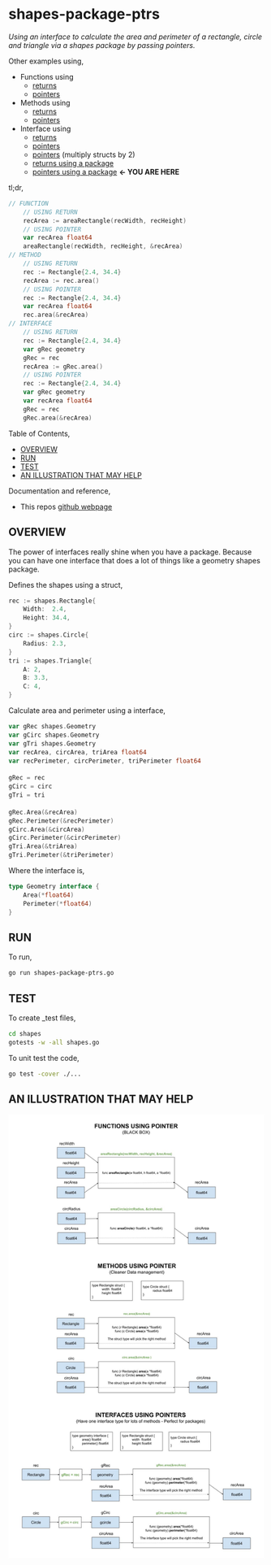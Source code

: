 # shapes-package-ptrs

_Using an interface to calculate the area and perimeter of a rectangle,
circle and triangle via a shapes package
by passing pointers._

Other examples using,

* Functions using
  * [returns](https://github.com/JeffDeCola/my-go-examples/tree/master/basic-syntax/functions/area-shapes-functions)
  * [pointers](https://github.com/JeffDeCola/my-go-examples/tree/master/basic-syntax/functions/area-shapes-functions-ptrs)
* Methods using
  * [returns](https://github.com/JeffDeCola/my-go-examples/tree/master/basic-syntax/methods/area-shapes-methods)
  * [pointers](https://github.com/JeffDeCola/my-go-examples/tree/master/basic-syntax/methods/area-shapes-methods-ptrs)
* Interface using
  * [returns](https://github.com/JeffDeCola/my-go-examples/tree/master/basic-syntax/interfaces/area-shapes-interfaces)
  * [pointers](https://github.com/JeffDeCola/my-go-examples/tree/master/basic-syntax/interfaces/area-shapes-interfaces-ptrs)
  * [pointers](https://github.com/JeffDeCola/my-go-examples/tree/master/basic-syntax/interfaces/area-shapes-interfaces-ptrs-x2)
    (multiply structs by 2)
  * [returns using a package](https://github.com/JeffDeCola/my-go-examples/tree/master/basic-syntax/interfaces/shapes-package)
  * [pointers using a package](https://github.com/JeffDeCola/my-go-examples/tree/master/basic-syntax/interfaces/shapes-package-ptrs)
    **<- YOU ARE HERE**

tl;dr,

```go
// FUNCTION
    // USING RETURN
    recArea := areaRectangle(recWidth, recHeight)
    // USING POINTER
    var recArea float64
    areaRectangle(recWidth, recHeight, &recArea)
// METHOD
    // USING RETURN
    rec := Rectangle{2.4, 34.4}
    recArea := rec.area()
    // USING POINTER
    rec := Rectangle{2.4, 34.4}
    var recArea float64
    rec.area(&recArea)
// INTERFACE
    // USING RETURN
    rec := Rectangle{2.4, 34.4}
    var gRec geometry
    gRec = rec
    recArea := gRec.area()
    // USING POINTER
    rec := Rectangle{2.4, 34.4}
    var gRec geometry
    var recArea float64
    gRec = rec
    gRec.area(&recArea)
```

Table of Contents,

* [OVERVIEW](https://github.com/JeffDeCola/my-go-examples/tree/master/basic-syntax/interfaces/shapes-package-ptrs#overview)
* [RUN](https://github.com/JeffDeCola/my-go-examples/tree/master/basic-syntax/interfaces/shapes-package-ptrs#run)
* [TEST](https://github.com/JeffDeCola/my-go-examples/tree/master/basic-syntax/interfaces/shapes-package-ptrs#test)
* [AN ILLUSTRATION THAT MAY HELP](https://github.com/JeffDeCola/my-go-examples/tree/master/basic-syntax/interfaces/shapes-package-ptrs#an-illustration-that-may-help)

Documentation and reference,

* This repos [github webpage](https://jeffdecola.github.io/my-go-examples/)

## OVERVIEW

The power of interfaces really shine when you have a package.
Because you can have one interface that does a lot of things
like a geometry shapes package.

Defines the shapes using a struct,

```go
rec := shapes.Rectangle{
    Width:  2.4,
    Height: 34.4,
}
circ := shapes.Circle{
    Radius: 2.3,
}
tri := shapes.Triangle{
    A: 2,
    B: 3.3,
    C: 4,
}
```

Calculate area and perimeter using a interface,

```go
var gRec shapes.Geometry
var gCirc shapes.Geometry
var gTri shapes.Geometry
var recArea, circArea, triArea float64
var recPerimeter, circPerimeter, triPerimeter float64

gRec = rec
gCirc = circ
gTri = tri

gRec.Area(&recArea)
gRec.Perimeter(&recPerimeter)
gCirc.Area(&circArea)
gCirc.Perimeter(&circPerimeter)
gTri.Area(&triArea)
gTri.Perimeter(&triPerimeter)
```

Where the interface is,

```go
type Geometry interface {
    Area(*float64) 
    Perimeter(*float64)
}
```

## RUN

To run,

```bash
go run shapes-package-ptrs.go
```

## TEST

To create _test files,

```bash
cd shapes
gotests -w -all shapes.go
```

To unit test the code,

```bash
go test -cover ./... 
```

## AN ILLUSTRATION THAT MAY HELP

![IMAGE - functions-methods-interfaces-ptrs.jpg - IMAGE](../../../docs/pics/basic-syntax/functions-methods-interfaces-ptrs.jpg)
